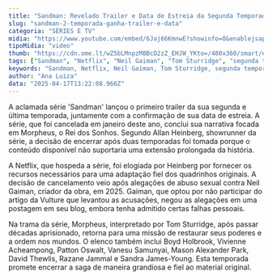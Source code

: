 ```yaml
---
title: "Sandman: Revelado Trailer e Data de Estreia da Segunda Temporada"
slug: "sandman-2-temporada-ganha-trailer-e-data"
categoria: "SÉRIES E TV"
midia: "https://www.youtube.com/embed/6Jaj66KmnwE?showinfo=0&enablejsapi=1"
tipoMidia: "video"
thumb: "https://cdn.ome.lt/wZ5bLMnpzM8BcD2zZ_EHJW_YKto=/480x360/smart/extras/conteudos/omelete_THUMB_-_2025-04-17T100824.531.png"
tags: ["Sandman", "Netflix", "Neil Gaiman", "Tom Sturridge", "segunda temporada", "trailer", "série"]
keywords: "Sandman, Netflix, Neil Gaiman, Tom Sturridge, segunda temporada, trailer, série"
author: "Ana Luiza"
data: "2025-04-17T13:22:08.966Z"
---
```


A aclamada série 'Sandman' lançou o primeiro trailer da sua segunda e última temporada, juntamente com a confirmação de sua data de estreia. A série, que foi cancelada em janeiro deste ano, conclui sua narrativa focada em Morpheus, o Rei dos Sonhos. Segundo Allan Heinberg, showrunner da série, a decisão de encerrar após duas temporadas foi tomada porque o conteúdo disponível não suportaria uma extensão prolongada da história.

A Netflix, que hospeda a série, foi elogiada por Heinberg por fornecer os recursos necessários para uma adaptação fiel dos quadrinhos originais. A decisão de cancelamento veio após alegações de abuso sexual contra Neil Gaiman, criador da obra, em 2025. Gaiman, que optou por não participar do artigo da Vulture que levantou as acusações, negou as alegações em uma postagem em seu blog, embora tenha admitido certas falhas pessoais.

Na trama da série, Morpheus, interpretado por Tom Sturridge, após passar décadas aprisionado, retorna para uma missão de restaurar seus poderes e a ordem nos mundos. O elenco também inclui Boyd Holbrook, Vivienne Acheampong, Patton Oswalt, Vanesu Samunyai, Mason Alexander Park, David Thewlis, Razane Jammal e Sandra James-Young. Esta temporada promete encerrar a saga de maneira grandiosa e fiel ao material original.